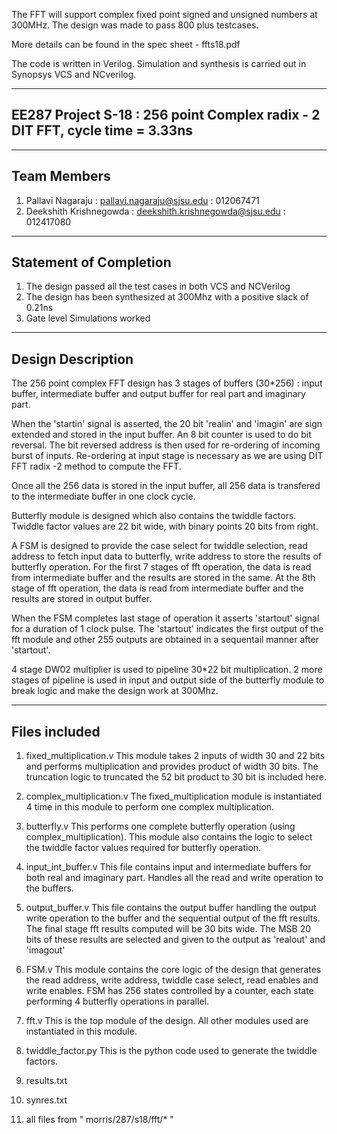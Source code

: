 The FFT will support complex fixed point signed and unsigned numbers at 300MHz. The design was made to pass 800 plus testcases. 

More details can be found in the spec sheet - ffts18.pdf

The code is written in Verilog. Simulation and synthesis is carried out in Synopsys VCS and NCverilog.


-------------------------------------------------------------------------------
EE287 Project S-18 : 256 point Complex radix - 2 DIT FFT, cycle time = 3.33ns
-------------------------------------------------------------------------------

-------------
Team Members
-------------

1. Pallavi Nagaraju 			:	pallavi.nagaraju@sjsu.edu			:	012067471
2. Deekshith Krishnegowda		:	deekshith.krishnegowda@sjsu.edu			:	012417080

------------------------
Statement of Completion
------------------------
1. The design passed all the test cases in both VCS and NCVerilog
2. The design has been synthesized at 300Mhz with a positive slack of 0.21ns
3. Gate level Simulations worked


-------------------
Design Description
-------------------
The 256 point complex FFT design has 3 stages of buffers (30*256) : input buffer, intermediate buffer and output buffer for real part and imaginary part.

When the 'startin' signal is asserted, the 20 bit 'realin' and 'imagin' are sign extended and stored in the input buffer.
An 8 bit counter is used to do bit reversal. The bit reversed address is then used for re-ordering of incoming burst of inputs.
Re-ordering at input stage is necessary as we are using DIT FFT radix -2 method to compute the FFT. 
 
Once all the 256 data is stored in the input buffer, all 256 data is transfered to the intermediate buffer in one clock cycle. 

Butterfly module is designed which also contains the twiddle factors. Twiddle factor values are 22 bit wide, with binary points 20 bits from right.

A FSM is designed to provide the case select for twiddle selection, read address to fetch input data to butterfly, write address to store the results of butterfly operation.
For the first 7 stages of fft operation, the data is read from intermediate buffer and the results are stored in the same.
At the 8th stage of fft operation, the data is read from intermediate buffer and the results are stored in output buffer.

When the FSM completes last stage of operation it asserts 'startout' signal for a duration of 1 clock pulse.
The 'startout' indicates the first output of the fft module and other 255 outputs are obtained in a sequentail manner after 'startout'. 

4 stage DW02 multiplier is used to pipeline 30*22 bit multiplication. 
2 more stages of pipeline is used in input and output side of the butterfly module to break logic and make the design work at 300Mhz.

---------------
Files included
---------------
1. fixed_multiplication.v
This module takes 2 inputs of width 30 and 22 bits and performs multiplication and provides product of width 30 bits.
The truncation logic to truncated the 52 bit product to 30 bit is included here.

2.  complex_multiplication.v
The fixed_multiplication module is instantiated 4 time in this module to perform one complex multiplication.

 
3.  butterfly.v
This performs one complete butterfly operation (using complex_multiplication). 
This module also contains the logic to select the twiddle factor values required for butterfly operation.

4.  input_int_buffer.v
This file contains input and intermediate buffers for both real and imaginary part.
Handles all the read and write operation to the buffers.

5.  output_buffer.v
This file contains the output buffer handling the output write operation to the buffer and the sequential output of the fft results.
The final stage fft results computed will be 30 bits wide. The MSB 20 bits of these results are selected and given to the output as 'realout' and 'imagout'
 
6.  FSM.v
This module contains the core logic of the design that generates the read address, write address, twiddle case select, read enables and write enables.
FSM has 256 states controlled by a counter, each state performing 4 butterfly operations in parallel.

7.  fft.v
This is the top module of the design. All other modules used are instantiated in this module.

8.  twiddle_factor.py
This is the python code used to generate the twiddle factors.

9.  results.txt

10. synres.txt

11. all files from " morris/287/s18/fft/* "



 


   
